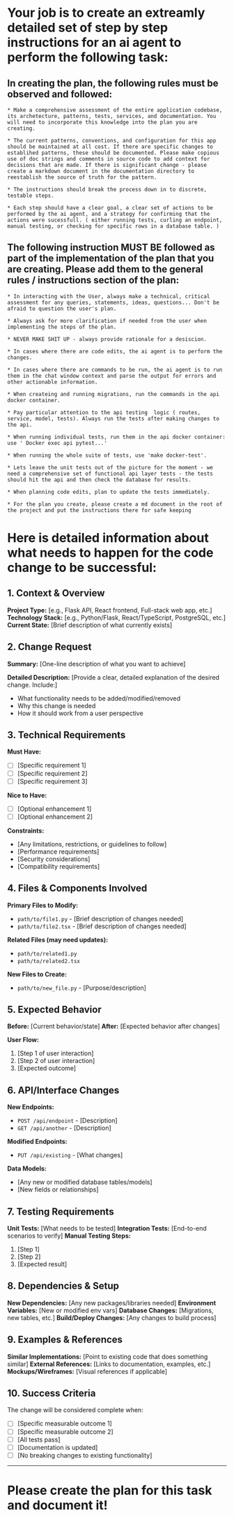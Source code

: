 


# Your job is to create an extreamly detailed set of step by step instructions for an ai agent to perform the following task:

<One sentence describing the task>


## In creating the plan, the following rules must be observed and followed:

    * Make a comprehensive assessment of the entire application codebase, its archetecture, patterns, tests, services, and documentation. You will need to incorporate this knowledge into the plan you are creating. 

    * The current patterns, conventions, and configuration for this app should be maintained at all cost. If there are specific changes to establihed patterns, these should be documented. Please make copious use of doc strings and comments in source code to add context for decisions that are made. If there is significant change - please create a markdown document in the documentation directory to reestablish the source of truth for the pattern. 

    * The instructions should break the process down in to discrete, testable steps.

    * Each step should have a clear goal, a clear set of actions to be performed by the ai agent, and a strategy for confirming that the actions were sucessfull. ( either running tests, curling an endpoint, manual testing, or checking for specific rows in a database table. )

## The following instruction MUST BE followed as part of the implementation of the plan that you are creating. Please add them to the general rules / instructions section of the plan:

    * In interacting with the User, always make a technical, critical assessment for any queries, statements, ideas, questions... Don't be afraid to question the user's plan. 

    * Always ask for more clarification if needed from the user when implementing the steps of the plan. 
    
    * NEVER MAKE SHIT UP - always provide rationale for a desiscion. 

    * In cases where there are code edits, the ai agent is to perform the changes.

    * In cases where there are commands to be run, the ai agent is to run them in the chat window context and parse the output for errors and other actionable information.

    * When createing and running migrations, run the commands in the api docker container.

    * Pay particular attention to the api testing  logic ( routes, service, model, tests). Always run the tests after making changes to the api.

    * When running individual tests, run them in the api docker container: use ' Docker exec api pytest...'

    * When running the whole suite of tests, use 'make docker-test'.

    * Lets leave the unit tests out of the picture for the moment - we need a comprehensive set of functional api layer tests - the tests should hit the api and then check the database for results. 

    * When planning code edits, plan to update the tests immediately.

    * For the plan you create, please create a md document in the root of the project and put the instructions there for safe keeping


# Here is detailed information about what needs to happen for the code change to be successful:

## 1. Context & Overview
**Project Type:** [e.g., Flask API, React frontend, Full-stack web app, etc.]
**Technology Stack:** [e.g., Python/Flask, React/TypeScript, PostgreSQL, etc.]
**Current State:** [Brief description of what currently exists]

## 2. Change Request
**Summary:** [One-line description of what you want to achieve]

**Detailed Description:**
[Provide a clear, detailed explanation of the desired change. Include:]
- What functionality needs to be added/modified/removed
- Why this change is needed
- How it should work from a user perspective

## 3. Technical Requirements
**Must Have:**
- [ ] [Specific requirement 1]
- [ ] [Specific requirement 2]
- [ ] [Specific requirement 3]

**Nice to Have:**
- [ ] [Optional enhancement 1]
- [ ] [Optional enhancement 2]

**Constraints:**
- [Any limitations, restrictions, or guidelines to follow]
- [Performance requirements]
- [Security considerations]
- [Compatibility requirements]

## 4. Files & Components Involved
**Primary Files to Modify:**
- `path/to/file1.py` - [Brief description of changes needed]
- `path/to/file2.tsx` - [Brief description of changes needed]

**Related Files (may need updates):**
- `path/to/related1.py`
- `path/to/related2.tsx`

**New Files to Create:**
- `path/to/new_file.py` - [Purpose/description]

## 5. Expected Behavior
**Before:** [Current behavior/state]
**After:** [Expected behavior after changes]

**User Flow:**
1. [Step 1 of user interaction]
2. [Step 2 of user interaction]
3. [Expected outcome]

## 6. API/Interface Changes
**New Endpoints:**
- `POST /api/endpoint` - [Description]
- `GET /api/another` - [Description]

**Modified Endpoints:**
- `PUT /api/existing` - [What changes]

**Data Models:**
- [Any new or modified database tables/models]
- [New fields or relationships]

## 7. Testing Requirements
**Unit Tests:** [What needs to be tested]
**Integration Tests:** [End-to-end scenarios to verify]
**Manual Testing Steps:**
1. [Step 1]
2. [Step 2]
3. [Expected result]

## 8. Dependencies & Setup
**New Dependencies:** [Any new packages/libraries needed]
**Environment Variables:** [New or modified env vars]
**Database Changes:** [Migrations, new tables, etc.]
**Build/Deploy Changes:** [Any changes to build process]

## 9. Examples & References
**Similar Implementations:** [Point to existing code that does something similar]
**External References:** [Links to documentation, examples, etc.]
**Mockups/Wireframes:** [Visual references if applicable]

## 10. Success Criteria
The change will be considered complete when:
- [ ] [Specific measurable outcome 1]
- [ ] [Specific measurable outcome 2]
- [ ] [All tests pass]
- [ ] [Documentation is updated]
- [ ] [No breaking changes to existing functionality]

---

# Please create the plan for this task and document it!